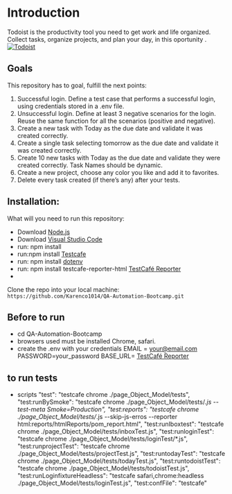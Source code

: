 # Introduction

Todoist is the productivity tool you need to get work and life organized. Collect tasks, organize projects, and plan your day, in this oportunity .
[![Todoist](https://get.todoist.help/hc/article_attachments/360011665940/Web___Inbox.png "Todoist")](https://get.todoist.help/hc/article_attachments/360011665940/Web___Inbox.png "Todoist")

## Goals

This repository has to goal, fulfill the next points:

1. Successful login. Define a test case that performs a successful login, using credentials stored in a .env file.
2. Unsuccessful login. Define at least 3 negative scenarios for the login. Reuse the same function for all the scenarios (positive and negative).
3. Create a new task with Today as the due date and validate it was created correctly.
4. Create a single task selecting tomorrow as the due date and validate it was created correctly.
5. Create 10 new tasks with Today as the due date and validate they were created correctly. Task Names should be dynamic.
6. Create a new project, choose any color you like and add it to favorites.
7. Delete every task created (if there’s any) after your tests.

## Installation:

What will you need to run this repository:

- Download [Node.js](https://code.visualstudio.com "Visual Studio Code")
- Download [Visual Studio Code](https://code.visualstudio.com "Visual Studio Code")
- run: npm install
- run:npm install [Testcafe](https://testcafe.io "Testcafe")
- run: npm install [dotenv](https://testcafe.io/documentation/402802/recipes/configuration/access-environment-variables-in-tests "dotenv")
- run: npm install testcafe-reporter-html [TestCafé Reporter](https://www.npmjs.com/package/testcafe-reporter-html "JSON TestCafé Reporter")
- 
Clone the repo into your local machine:
`https://github.com/Karenco1014/QA-Automation-Bootcamp.git`

## Before to run

- cd QA-Automation-Bootcamp
- browsers used must be installed Chrome, safari.
- create the .env with your credentials
EMAIL = your@email.com
PASSWORD=your_password
BASE_URL= [TestCafé Reporter]("https://todoist.com/")

## to run tests

- scripts
    "test": "testcafe chrome ./page_Object_Model/tests",
    "test:runBySmoke": "testcafe chrome ./page_Object_Model/tests/*.js --test-meta Smoke=Production",
    "test:reports": "testcafe chrome ./page_Object_Model/tests/*.js  --skip-js-erros --reporter html:reports/htmlReports/pom_report.html",
    "test:runIboxtest": "testcafe chrome ./page_Object_Model/tests/inboxTest.js",
    "test:runloginTest": "testcafe chrome ./page_Object_Model/tests/loginTest/*.js",
    "test:runprojectTest": "testcafe chrome ./page_Object_Model/tests/projectTest.js",
    "test:runtodayTest": "testcafe chrome ./page_Object_Model/tests/todayTest.js",
    "test:runtodoistTest": "testcafe chrome ./page_Object_Model/tests/todoistTest.js",
    "test:runLoginfixtureHeadless": "testcafe safari,chrome:headless ./page_Object_Model/tests/loginTest.js",
    "test:confFile": "testcafe" 
